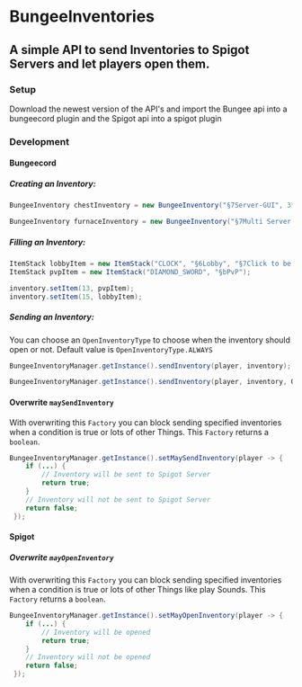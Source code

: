 # BungeeInventories
 
## A simple API to send Inventories to Spigot Servers and let players open them. 

### Setup
Download the newest version of the API's and import the Bungee api into a bungeecord plugin and the Spigot api into a spigot plugin

### Development
#### Bungeecord

##### Creating an Inventory:

```java
BungeeInventory chestInventory = new BungeeInventory("§7Server-GUI", 3*9);

BungeeInventory furnaceInventory = new BungeeInventory("§7Multi Server Furnace", InventoryType.FURNACE);
```

##### Filling an Inventory:

```java
ItemStack lobbyItem = new ItemStack("CLOCK", "§6Lobby", "§7Click to be send to the Lobby");
ItemStack pvpItem = new ItemStack("DIAMOND_SWORD", "§bPvP");

inventory.setItem(13, pvpItem);
inventory.setItem(15, lobbyItem);
```

##### Sending an Inventory:

You can choose an <code>OpenInventoryType</code> to choose when the inventory should open or not.
Default value is <code>OpenInventoryType.ALWAYS</code>

```java
BungeeInventoryManager.getInstance().sendInventory(player, inventory);

BungeeInventoryManager.getInstance().sendInventory(player, inventory, OpenInventoryType.ONLY_WHEN_INVENTORY_CLOSED);
```

#### Overwrite <code>maySendInventory</code>

With overwriting this <code>Factory</code> you can block sending specified inventories when a condition is true or lots of other Things.
This <code>Factory</code> returns a <code>boolean</code>.

```java
BungeeInventoryManager.getInstance().setMaySendInventory(player -> {
	if (...) {
		// Inventory will be sent to Spigot Server
		return true;
	}
	// Inventory will not be sent to Spigot Server
	return false;
 });
```

#### Spigot

##### Overwrite <code>mayOpenInventory</code>
With overwriting this <code>Factory</code> you can block sending specified inventories when a condition is true or lots of other Things like play Sounds.
This <code>Factory</code> returns a <code>boolean</code>.


```java
BungeeInventoryManager.getInstance().setMayOpenInventory(player -> {
	if (...) {
		// Inventory will be opened
		return true;
	}
	// Inventory will not be opened
	return false;
 });
```
